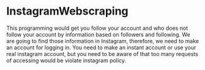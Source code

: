 # InstagramWebscraping
This programming would get you follow your account and who does not follow your account by information based on followers and following. We are going to find those information in Instagram, therefore, we need to make an account for logging in. You need to make an instant account or use your real instagram account, but you need to be aware of that too many requests of accessing would be violate instagram policy. 
